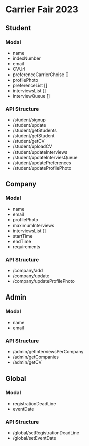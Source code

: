 # Carrier Fair 2023

## Student

### Modal

-   name
-   indexNumber
-   email
-   CVUrl
-   preferenceCarrierChoise []
-   profilePhoto
-   preferenceList []
-   interviewsList []
-   interviewQueue []

### API Structure

-   /student/signup
-   /student/update
-   /student/getStudents
-   /student/getStudent
-   /student/getCV
-   /student/uploadCV
-   /student/updateInterviews
-   /student/updateInterviesQueue
-   /student/updatePreferences
-   /student/updateProfilePhoto

## Company

### Modal

-   name
-   email
-   profilePhoto
-   maximumInterviews
-   interviewsList []
-   startTime
-   endTime
-   requirements

### API Structure

-   /company/add
-   /company/update
-   /company/updateProfilePhoto

## Admin

### Modal

-   name
-   email

### API Structure

-   /admin/getInterviewsPerCompany
-   /admin/getCompanies
-   /admin/getCV

## Global

### Modal

-   registrationDeadLine
-   eventDate

### API Structure

-   /global/setRegistrationDeadLine
-   /global/setEventDate

